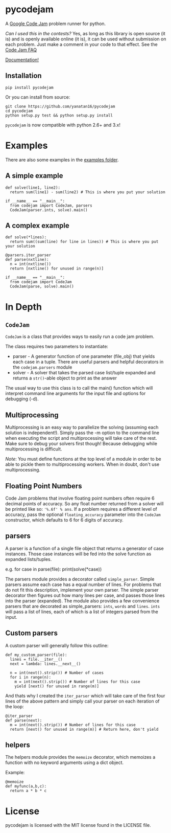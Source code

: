 <!-- revealjs
title: pycodejam
theme: beige
-->

pycodejam
=========

A [Google Code Jam](http://code.google.com/codejam) problem runner for python.

_Can I used this in the contests?_ Yes, as long as this library is open source (it is) and is openly available online (it is), it can be used without submission on each problem. Just make a comment in your code to that effect. See the [Code Jam FAQ](http://code.google.com/codejam/faq.html#tools)

[Documentation!](http://pycodejam.readthedocs.org/en/latest/)

## Installation

```
pip install pycodejam
```

Or you can install from source:

    git clone https://github.com/yanatan16/pycodejam
    cd pycodejam
    python setup.py test && python setup.py install

`pycodejam` is now compatible with python 2.6+ and 3.x!

# Examples

There are also some examples in the [examples folder](http://github.com/yanatan16/pycodejam/tree/master/examples).

## A simple example

    def solve(line1, line2):
      return sum(line1) - sum(line2) # This is where you put your solution

    if __name__ == "__main__":
      from codejam import CodeJam, parsers
      CodeJam(parser.ints, solve).main()

## A complex example

    def solve(*lines):
      return sum((sum(line) for line in lines)) # This is where you put your solution

    @parsers.iter_parser
    def parse(nxtline):
      n = int(nxtline())
      return [nxtline() for unused in range(n)]

    if __name__ == "__main__":
      from codejam import CodeJam
      CodeJam(parse, solve).main()

# In Depth

## `CodeJam`

`CodeJam` is a class that provides ways to easily run a code jam problem.

The class requires two parameters to instantiate:

- parser - A generator function of one parameter (file_obj) that yields each case in a tuple.
  There are useful parsers and helpful decorators in the `codejam.parsers` module
- solver - A solver that takes the parsed case list/tuple expanded and returns a `str()`-able object to print as the answer

The usual way to use this class is to call the main() function which will interpret command line arguments
for the input file and options for debugging (-d).

## Multiprocessing

Multiprocessing is an easy way to parallelize the solving (assuming each solution is independent!). Simply pass the -m option to the command line when executing the script and multiprocessing will take care of the rest. Make sure to debug your solvers first though! Because debugging while multiprocessing is difficult.

_Note_: You must define functions at the top level of a module in order to be able to pickle them to multiprocessing workers. When in doubt, don't use multiprocessing.

## Floating Point Numbers

Code Jam problems that involve floating point numbers often require 6 decimal points of accuracy. So any float number returned from a solver will be printed like so: `'%.6f' % ans`. If a problem requires a different level of accuracy, pass the optional `floating_accuracy` parameter into the `CodeJam` constructor, which defaults to 6 for 6 digits of accuracy.

## parsers

A parser is a function of a single file object that returns a generator of case instances. Those case
instances will be fed into the solve function as expanded lists/tuples.

e.g.
    for case in parse(file):
      print(solve(*case))

The parsers module provides a decorator called `simple_parser`. Simple parsers assume each case has a equal number of lines. For problems that do not fit this description, implement your own parser. The simple parser decorator then figures out how many lines per case, and passes those lines into the parser (expanded). The module also provides a few convenience parsers that are decorated as simple_parsers: `ints`, `words` and `lines`. `ints` will pass a list of lines, each of which is a list of integers parsed from the input.

## Custom parsers

A custom parser will generally follow this outline:

    def my_custom_parser(file):
      lines = file.__iter__()
      next = lambda: lines.__next__()

      n = int(next().strip()) # Number of cases
      for i in range(n):
        m = int(next().strip()) # Number of lines for this case
        yield [next() for unused in range(m)]

And thats why I created the `iter_parser` which will take care of the first four lines of the above pattern and simply call your parser on each iteration of the loop:

    @iter_parser
    def parse(next):
      m = int(next().strip()) # Number of lines for this case
      return [next() for unused in range(m)] # Return here, don't yield

## helpers

The helpers module provides the `memoize` decorator, which memoizes a function with no keyword arguments using a dict object.

Example:

    @memoize
    def myfunc(a,b,c):
      return a * b * c

# License

pycodejam is licensed with the MIT license found in the LICENSE file.
